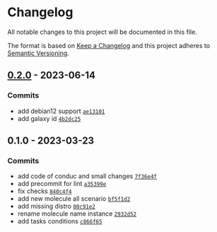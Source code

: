 # Changelog

All notable changes to this project will be documented in this file.

The format is based on [Keep a Changelog](https://keepachangelog.com/en/1.0.0/)
and this project adheres to [Semantic Versioning](https://semver.org/spec/v2.0.0.html).

## [0.2.0](https://github.com/lotusnoir/ansible-system_logrotate/compare/0.1.0...0.2.0) - 2023-06-14

### Commits

- add debian12 support [`ae13101`](https://github.com/lotusnoir/ansible-system_logrotate/commit/ae131015bab971dc8f582338a14e7270c42d376a)
- add galaxy id [`4b2dc25`](https://github.com/lotusnoir/ansible-system_logrotate/commit/4b2dc25206ad5bbde60432ee6b5d73faa0e2f573)

## 0.1.0 - 2023-03-23

### Commits

- add code of conduc and small changes [`7f36e4f`](https://github.com/lotusnoir/ansible-system_logrotate/commit/7f36e4f1248c91c534ea7a88629af2c90abe488c)
- add precommit for lint [`a35399e`](https://github.com/lotusnoir/ansible-system_logrotate/commit/a35399e3ac0c7c834f64e5a318f7645b5fe73805)
- fix checks [`840c4f4`](https://github.com/lotusnoir/ansible-system_logrotate/commit/840c4f4f319b366687c4ea082a1333bf74fca606)
- add new molecule all scenario [`bf5f1d2`](https://github.com/lotusnoir/ansible-system_logrotate/commit/bf5f1d228918e33d515b66dc99fda006362b1fb0)
- add missing distro [`00c91e2`](https://github.com/lotusnoir/ansible-system_logrotate/commit/00c91e217cb1f442a91cd3a6b822ba7a69f08948)
- rename molecule name instance [`2932d52`](https://github.com/lotusnoir/ansible-system_logrotate/commit/2932d52b1b59ca38bdcfaf02411dcfae59a34a42)
- add tasks conditions [`c866f65`](https://github.com/lotusnoir/ansible-system_logrotate/commit/c866f65fc60dd35f803f6ee2717d357528a69742)
